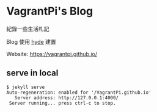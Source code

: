 # VagrantPi's Blog

紀錄一些生活札記

Blog 使用 [hyde](https://github.com/poole/hyde) 建置

Website: https://vagrantpi.github.io/

## serve in local

```
$ jekyll serve
Auto-regeneration: enabled for '/VagrantPi.github.io'
   Server address: http://127.0.0.1:4000/
 Server running... press ctrl-c to stop.
```